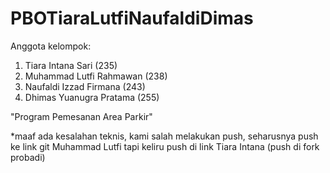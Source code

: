 # PBOTiaraLutfiNaufaldiDimas

Anggota kelompok:
1. Tiara Intana Sari         (235)
2. Muhammad Lutfi Rahmawan   (238)
3. Naufaldi Izzad Firmana    (243)
4. Dhimas Yuanugra Pratama   (255)

"Program Pemesanan Area Parkir"




*maaf ada kesalahan teknis, kami salah melakukan push, seharusnya push ke link git Muhammad Lutfi tapi keliru push di link Tiara Intana (push di fork probadi)
